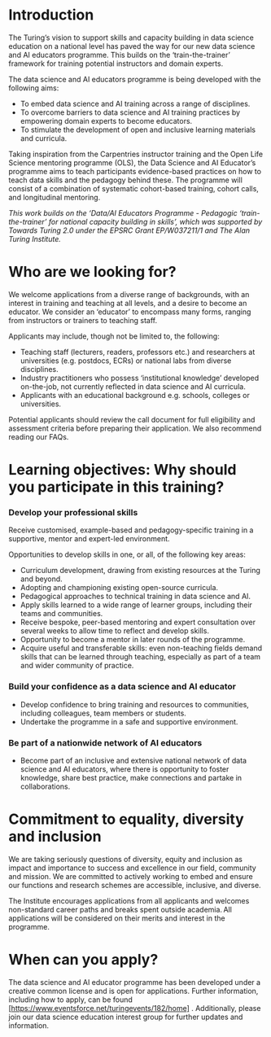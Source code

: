 # Introduction
The Turing’s vision to support skills and capacity building in data science education on a national level has paved the way for our new data science and AI educators programme. This builds on the ‘train-the-trainer’ framework for training potential instructors and domain experts.

The data science and AI educators programme is being developed with the following aims: 

* To embed data science and AI training across a range of disciplines. 
* To overcome barriers to data science and AI training practices by empowering domain experts to become educators.  
* To stimulate the development of open and inclusive learning materials and curricula.
 
Taking inspiration from the Carpentries instructor training and the Open Life Science mentoring programme (OLS), the Data Science and AI Educator’s programme aims to teach participants evidence-based practices on how to teach data skills and the pedagogy behind these. The programme will consist of a combination of systematic cohort-based training, cohort calls, and longitudinal mentoring.  

_This work builds on the ‘Data/AI Educators Programme - Pedagogic ‘train-the-trainer’ for national capacity building in skills’, which was supported by Towards Turing 2.0 under the EPSRC Grant EP/W037211/1 and The Alan Turing Institute._

 
# Who are we looking for?
We welcome applications from a diverse range of backgrounds, with an interest in training and teaching at all levels, and a desire to become an educator. We consider an ‘educator’ to encompass many forms, ranging from instructors or trainers to teaching staff.  

Applicants may include, though not be limited to, the following: 

* Teaching staff (lecturers, readers, professors etc.) and researchers at universities (e.g. postdocs, ECRs) or national labs from diverse disciplines. 
* Industry practitioners who possess ‘institutional knowledge’ developed on-the-job, not currently reflected in data science and AI curricula. 
* Applicants with an educational background e.g. schools, colleges or universities. 

Potential applicants should review the call document for full eligibility and assessment criteria before preparing their application. We also recommend reading our FAQs. 

 
# Learning objectives: Why should you participate in this training?

### **Develop your professional skills**
Receive customised, example-based and pedagogy-specific training in a supportive, mentor and expert-led environment.  

Opportunities to develop skills in one, or all, of the following key areas:  

* Curriculum development, drawing from existing resources at the Turing and beyond. 
* Adopting and championing existing open-source curricula.  
* Pedagogical approaches to technical training in data science and AI. 
* Apply skills learned to a wide range of learner groups, including their teams and communities. 
* Receive bespoke, peer-based mentoring and expert consultation over several weeks to allow time to reflect and develop skills. 
* Opportunity to become a mentor in later rounds of the programme. 
* Acquire useful and transferable skills: even non-teaching fields demand skills that can be learned through teaching, especially as part of a team and wider community of practice. 

### **Build your confidence as a data science and AI educator**
* Develop confidence to bring training and resources to communities, including colleagues, team members or students. 
* Undertake the programme in a safe and supportive environment. 

### **Be part of a nationwide network of AI educators**
* Become part of an inclusive and extensive national network of data science and AI educators, where there is opportunity to foster knowledge, share best practice, make connections and partake in collaborations. 
 

# Commitment to equality, diversity and inclusion 
We are taking seriously questions of diversity, equity and inclusion as impact and importance to success and excellence in our field, community and mission. We are committed to actively working to embed and ensure our functions and research schemes are accessible, inclusive, and diverse.   

The Institute encourages applications from all applicants and welcomes non-standard career paths and breaks spent outside academia. All applications will be considered on their merits and interest in the programme.  

 
# When can you apply? 
The data science and AI educator programme has been developed under a creative common license and is open for applications. Further information, including how to apply, can be found [https://www.eventsforce.net/turingevents/182/home] . Additionally, please join our data science education interest group for further updates and information. 
